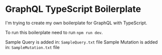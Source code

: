 # GraphQL TypeScript Boilerplate

I'm trying to create my own boilerplate for GraphQL with TypeScript.

To run this boilerplate need to run <code>npm run dev</code>.

Sample Query is added in: <code>SampleQuery.txt</code> file
Sample Mutation is added in: <code>SampleMutation.txt</code> file
